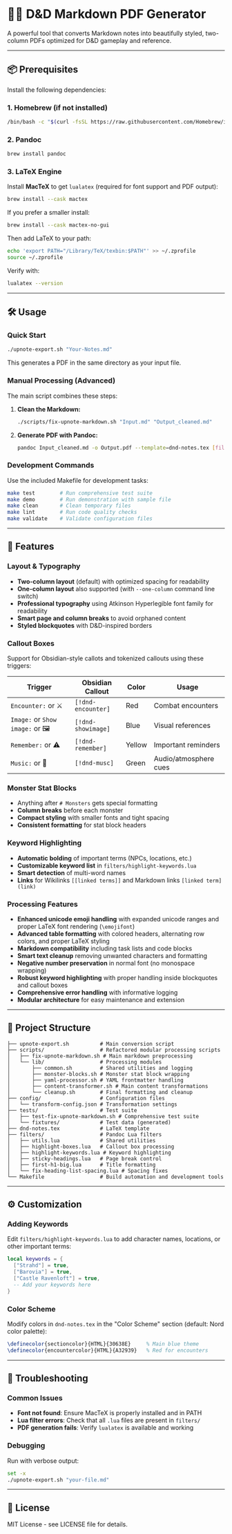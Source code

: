 # 🧙‍♂️ D&D Markdown PDF Generator

A powerful tool that converts Markdown notes into beautifully styled, two-column PDFs optimized for D&D gameplay and reference.

---

## 📦 Prerequisites

Install the following dependencies:

### 1. Homebrew (if not installed)

```bash
/bin/bash -c "$(curl -fsSL https://raw.githubusercontent.com/Homebrew/install/HEAD/install.sh)"
```

### 2. Pandoc

```bash
brew install pandoc
```

### 3. LaTeX Engine

Install **MacTeX** to get `lualatex` (required for font support and PDF output):

```bash
brew install --cask mactex
```

If you prefer a smaller install:

```bash
brew install --cask mactex-no-gui
```

Then add LaTeX to your path:

```bash
echo 'export PATH="/Library/TeX/texbin:$PATH"' >> ~/.zprofile
source ~/.zprofile
```

Verify with:

```bash
lualatex --version
```
---

## 🛠 Usage

### Quick Start

```bash
./upnote-export.sh "Your-Notes.md"
```

This generates a PDF in the same directory as your input file.

### Manual Processing (Advanced)

The main script combines these steps:

1. **Clean the Markdown:**
   ```bash
   ./scripts/fix-upnote-markdown.sh "Input.md" "Output_cleaned.md"
   ```

2. **Generate PDF with Pandoc:**
   ```bash
   pandoc Input_cleaned.md -o Output.pdf --template=dnd-notes.tex [filters...]
   ```

### Development Commands

Use the included Makefile for development tasks:

```bash
make test        # Run comprehensive test suite
make demo        # Run demonstration with sample file
make clean       # Clean temporary files
make lint        # Run code quality checks
make validate    # Validate configuration files
```

---

## 🎨 Features

### Layout & Typography
- **Two-column layout** (default) with optimized spacing for readability
- **One-column layout** also supported (with `--one-column` command line switch)
- **Professional typography** using Atkinson Hyperlegible font family for readability
- **Smart page and column breaks** to avoid orphaned content
- **Styled blockquotes** with D&D-inspired borders

### Callout Boxes
Support for Obsidian-style callots and tokenized callouts using these triggers:

| Trigger |  Obsidian Callout | Color | Usage |
|---------|----|-------|---------|
| `Encounter:` or ⚔️ |  `[!dnd-encounter]`| Red | Combat encounters |
| `Image:` or `Show image:` or 🖼️ | `[!dnd-showimage]`| Blue | Visual references |
| `Remember:` or ⚠️ |  `[!dnd-remember]`| Yellow | Important reminders |
| `Music:` or 🎵 | `[!dnd-musc]`| Green | Audio/atmosphere cues |

### Monster Stat Blocks
- Anything after `# Monsters` gets special formatting
- **Column breaks** before each monster
- **Compact styling** with smaller fonts and tight spacing
- **Consistent formatting** for stat block headers

### Keyword Highlighting
- **Automatic bolding** of important terms (NPCs, locations, etc.)
- **Customizable keyword list** in `filters/highlight-keywords.lua`
- **Smart detection** of multi-word names
- **Links** for Wikilinks `[[linked terms]]` and Markdown links `[linked term](link)`

### Processing Features
- **Enhanced unicode emoji handling** with expanded unicode ranges and proper LaTeX font rendering (`\emojifont`)
- **Advanced table formatting** with colored headers, alternating row colors, and proper LaTeX styling
- **Markdown compatibility** including task lists and code blocks
- **Smart text cleanup** removing unwanted characters and formatting
- **Negative number preservation** in normal font (no monospace wrapping)
- **Robust keyword highlighting** with proper handling inside blockquotes and callout boxes
- **Comprehensive error handling** with informative logging
- **Modular architecture** for easy maintenance and extension

---

## 📁 Project Structure

```
├── upnote-export.sh          # Main conversion script
├── scripts/                  # Refactored modular processing scripts
│   ├── fix-upnote-markdown.sh # Main markdown preprocessing
│   └── lib/                  # Processing modules
│       ├── common.sh         # Shared utilities and logging
│       ├── monster-blocks.sh # Monster stat block wrapping
│       ├── yaml-processor.sh # YAML frontmatter handling
│       ├── content-transformer.sh # Main content transformations
│       └── cleanup.sh        # Final formatting and cleanup
├── config/                   # Configuration files
│   └── transform-config.json # Transformation settings
├── tests/                    # Test suite
│   ├── test-fix-upnote-markdown.sh # Comprehensive test suite
│   └── fixtures/             # Test data (generated)
├── dnd-notes.tex             # LaTeX template
├── filters/                  # Pandoc Lua filters
│   ├── utils.lua             # Shared utilities
│   ├── highlight-boxes.lua   # Callout box processing
│   ├── highlight-keywords.lua # Keyword highlighting
│   ├── sticky-headings.lua   # Page break control
│   ├── first-h1-big.lua      # Title formatting
│   └── fix-heading-list-spacing.lua # Spacing fixes
└── Makefile                  # Build automation and development tools
```

---

## ⚙️ Customization

### Adding Keywords
Edit `filters/highlight-keywords.lua` to add character names, locations, or other important terms:

```lua
local keywords = {
  ["Strahd"] = true,
  ["Barovia"] = true,
  ["Castle Ravenloft"] = true,
  -- Add your keywords here
}
```

### Color Scheme
Modify colors in `dnd-notes.tex` in the "Color Scheme" section (default: Nord color palette):

```latex
\definecolor{sectioncolor}{HTML}{30638E}     % Main blue theme
\definecolor{encountercolor}{HTML}{A32939}   % Red for encounters
```

---

## 🔧 Troubleshooting

### Common Issues
- **Font not found**: Ensure MacTeX is properly installed and in PATH
- **Lua filter errors**: Check that all `.lua` files are present in `filters/`
- **PDF generation fails**: Verify `lualatex` is available and working

### Debugging
Run with verbose output:
```bash
set -x
./upnote-export.sh "your-file.md"
```

---

## 📄 License

MIT License - see LICENSE file for details.
